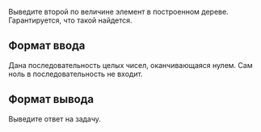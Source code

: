 Выведите второй по величине элемент в построенном дереве. Гарантируется, что такой найдется.

## Формат ввода

Дана последовательность целых чисел, оканчивающаяся нулем. Сам ноль в последовательность не входит.

## Формат вывода

Выведите ответ на задачу.
